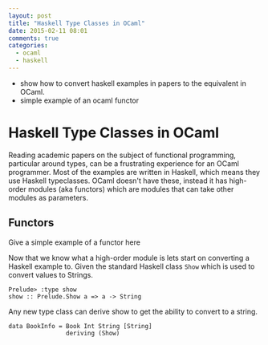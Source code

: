 ```yaml
---
layout: post
title: "Haskell Type Classes in OCaml"
date: 2015-02-11 08:01
comments: true
categories:
  - ocaml
  - haskell
---
```

- show how to convert haskell examples in papers to the equivalent in OCaml.
- simple example of an ocaml functor


Haskell Type Classes in OCaml
==============================

Reading academic papers on the subject of functional programming,
particular around types, can be a frustrating experience for an OCaml
programmer. Most of the examples are written in Haskell, which means they use
Haskell typeclasses. OCaml doesn't have these, instead it has high-order modules
(aka functors) which are modules that can take other modules as parameters.

Functors
--------

Give a simple example of a functor here

Now that we know what a high-order module is lets start on converting a Haskell
example to. Given the standard Haskell class `Show` which is used to convert
values to Strings.

```
Prelude> :type show
show :: Prelude.Show a => a -> String
```

Any new type class can derive show to get the ability to convert to a string.

```
data BookInfo = Book Int String [String]
                deriving (Show)

```
